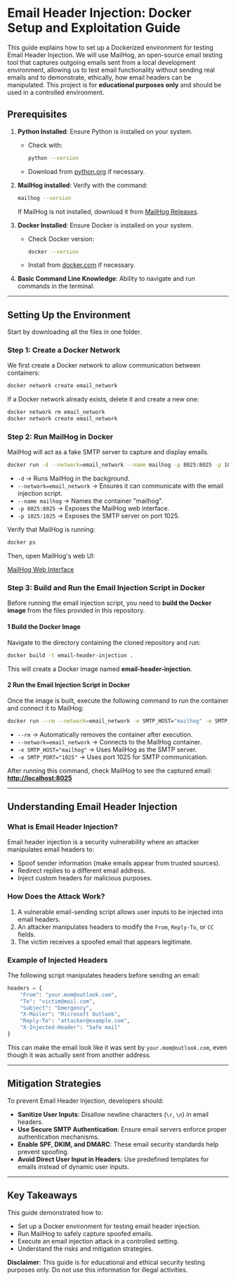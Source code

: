 # Email Header Injection: Docker Setup and Exploitation Guide

This guide explains how to set up a Dockerized environment for testing Email Header Injection. We will use MailHog, an open-source email testing tool that captures outgoing emails sent from a local development environment, allowing us to test email functionality without sending real emails and to demonstrate, ethically, how email headers can be manipulated. This project is for **educational purposes only** and should be used in a controlled environment.

## Prerequisites

1. **Python Installed**: Ensure Python is installed on your system.
   - Check with:
     ```bash
     python --version
     ```
   - Download from [python.org](https://www.python.org/downloads/) if necessary.

2. **MailHog installed**: Verify with the command:
   ```bash
   mailhog --version
   ```
   If MailHog is not installed, download it from [MailHog Releases](https://github.com/mailhog/MailHog/releases).

3. **Docker Installed**: Ensure Docker is installed on your system.
   - Check Docker version:
     ```bash
     docker --version
     ```
   - Install from [docker.com](https://www.docker.com/) if necessary.

4. **Basic Command Line Knowledge**: Ability to navigate and run commands in the terminal.

---

## **Setting Up the Environment**
Start by downloading all the files in one folder.

### **Step 1: Create a Docker Network**

We first create a Docker network to allow communication between containers:

```bash
docker network create email_network
```

If a Docker network already exists, delete it and create a new one:

```bash
docker network rm email_network
docker network create email_network
```



### **Step 2: Run MailHog in Docker**

MailHog will act as a fake SMTP server to capture and display emails.

```bash
docker run -d --network=email_network --name mailhog -p 8025:8025 -p 1025:1025 mailhog/mailhog
```

- `-d` → Runs MailHog in the background.
- `--network=email_network` → Ensures it can communicate with the email injection script.
- `--name mailhog` → Names the container "mailhog".
- `-p 8025:8025` → Exposes the MailHog web interface.
- `-p 1025:1025` → Exposes the SMTP server on port 1025.

Verify that MailHog is running:

```bash
docker ps
```

Then, open MailHog's web UI:

[MailHog Web Interface](http://localhost:8025)

### **Step 3: Build and Run the Email Injection Script in Docker**

Before running the email injection script, you need to **build the Docker image** from the files provided in this repository.

#### **1 Build the Docker Image**
Navigate to the directory containing the cloned repository and run:

```bash
docker build -t email-header-injection .
```

This will create a Docker image named **email-header-injection**.

#### **2️ Run the Email Injection Script in Docker**
Once the image is built, execute the following command to run the container and connect it to MailHog:

```bash
docker run --rm --network=email_network -e SMTP_HOST="mailhog" -e SMTP_PORT="1025" email-header-injection
```

- `--rm` → Automatically removes the container after execution.
- `--network=email_network` → Connects to the MailHog container.
- `-e SMTP_HOST="mailhog"` → Uses MailHog as the SMTP server.
- `-e SMTP_PORT="1025"` → Uses port 1025 for SMTP communication.

After running this command, check MailHog to see the captured email:  
 **[http://localhost:8025](http://localhost:8025)**


---

## **Understanding Email Header Injection**

### **What is Email Header Injection?**

Email header injection is a security vulnerability where an attacker manipulates email headers to:

- Spoof sender information (make emails appear from trusted sources).
- Redirect replies to a different email address.
- Inject custom headers for malicious purposes.

### **How Does the Attack Work?**

1. A vulnerable email-sending script allows user inputs to be injected into email headers.
2. An attacker manipulates headers to modify the `From`, `Reply-To`, or `CC` fields.
3. The victim receives a spoofed email that appears legitimate.

### **Example of Injected Headers**

The following script manipulates headers before sending an email:

```python
headers = {
    "From": "your.mom@outlook.com",
    "To": "victim@mail.com",
    "Subject": "Emergency",
    "X-Mailer": "Microsoft Outlook",
    "Reply-To": "attacker@example.com",
    "X-Injected-Header": "Safe mail"
}
```

This can make the email look like it was sent by `your.mom@outlook.com`, even though it was actually sent from another address.

---

## **Mitigation Strategies**

To prevent Email Header Injection, developers should:

- **Sanitize User Inputs**: Disallow newline characters (`\r`, `\n`) in email headers.
- **Use Secure SMTP Authentication**: Ensure email servers enforce proper authentication mechanisms.
- **Enable SPF, DKIM, and DMARC**: These email security standards help prevent spoofing.
- **Avoid Direct User Input in Headers**: Use predefined templates for emails instead of dynamic user inputs.

---

## **Key Takeaways**

This guide demonstrated how to:

- Set up a Docker environment for testing email header injection.
- Run MailHog to safely capture spoofed emails.
- Execute an email injection attack in a controlled setting.
- Understand the risks and mitigation strategies.

**Disclaimer**: This guide is for educational and ethical security testing purposes only. Do not use this information for illegal activities.
